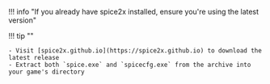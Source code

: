 !!! info "If you already have spice2x installed, ensure you're using the latest version"

!!! tip ""

	- Visit [spice2x.github.io](https://spice2x.github.io) to download the latest release
	- Extract both `spice.exe` and `spicecfg.exe` from the archive into your game's directory